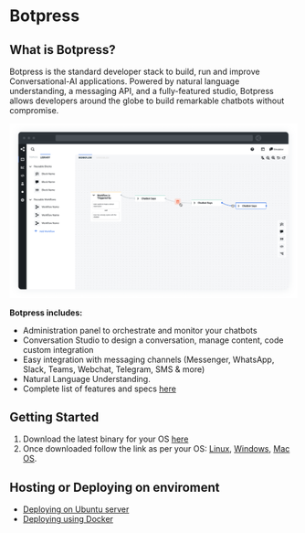 # Botpress

## What is Botpress?

Botpress is the standard developer stack to build, run and improve Conversational-AI applications. Powered by natural language understanding, a messaging API, and a fully-featured studio, Botpress allows developers around the globe to build remarkable chatbots without compromise.

<img src='studio.png' />

**Botpress includes:**

- Administration panel to orchestrate and monitor your chatbots
- Conversation Studio to design a conversation, manage content, code custom integration
- Easy integration with messaging channels (Messenger, WhatsApp, Slack, Teams, Webchat, Telegram, SMS & more)
- Natural Language Understanding. 
- Complete list of features and specs [here](https://botpress.com/docs/features)

## Getting Started


1. Download the latest binary for your OS [here](https://botpress.com/download?utm_source=github&utm_medium=organic&utm_campaign=botpress_repo&utm_term=readme)
2. Once downloaded follow the link as per your OS: [Linux](https://www.youtube.com/watch?v=89RJx0kQyKM), [Windows](https://www.youtube.com/watch?v=xf246NQyMj4), [Mac OS](https://www.youtube.com/watch?v=SBv0QOXyHL4).

## Hosting or Deploying on enviroment
* [Deploying on Ubuntu server](./ubuntu-installation.md)
* [Deploying using Docker](./docker-installation.md)